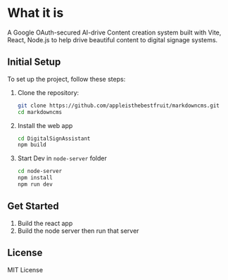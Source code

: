 # What it is

A Google OAuth-secured AI-drive Content creation system built with Vite, React, Node.js to help drive beautiful content to digital signage systems.


## Initial Setup

To set up the project, follow these steps:

1. Clone the repository:

   ```bash
   git clone https://github.com/appleisthebestfruit/markdowncms.git
   cd markdowncms
   ```

2. Install the web app

   ```bash
   cd DigitalSignAssistant
   npm build

   ```

3. Start Dev in `node-server` folder
   ```bash
   cd node-server
   npm install
   npm run dev
   ```

## Get Started

1. Build the react app
2. Build the node server then run that server

## License

MIT License